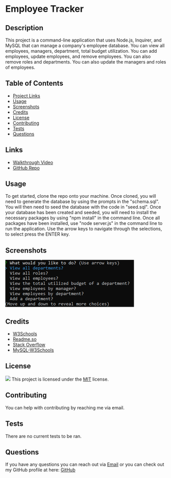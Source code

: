 
  # Employee Tracker

  ## Description
This project is a command-line application that uses Node.js, Inquirer, and MySQL that can manage a company's employee database. You can view all employees, managers, department, total budget utilization. You can add employees, update employees, and remove employees. You can also remove roles and departments. You can also update the managers and roles of employees.

  ## Table of Contents
  * [Project Links](#links)
  * [Usage](#usage)
  * [Screenshots](#screenshots)
  * [Credits](#credits)
  * [License](#license)
  * [Contributing](#contributing)
  * [Tests](#tests)
  * [Questions](#questions)

  ## Links
  * [Walkthrough Video](https://drive.google.com/file/d/1QIQqpMPFUlNGBrysWg0C73NYLpQDMskg/view)
  * [GitHub Repo](https://github.com/jeaustins27/Employee-Tracker)

  ## Usage
To get started, clone the repo onto your machine. Once cloned, you will need to generate the database by using the prompts in the "schema.sql". You will then need to seed the database with the code in "seed.sql". Once your database has been created and seeded, you will need to install the necessary packages by using "npm install" in the command line. Once all packages have been installed, use "node server.js" in the command line to run the application. Use the arrow keys to navigate through the selections, to select press the ENTER key. 

  ## Screenshots
  ![Prompt](./images/prompt.png)

  ## Credits
  * [W3Schools](https://www.w3schools.com/)
  * [Readme.so](https://readme.so/)
  * [Stack Overflow](https://stackoverflow.com)
  * [MySQL-W3Schools](https://www.w3schools.com/MySQL/default.asp)


  
  ## License
  
  ![](https://img.shields.io/badge/License-MIT-blue.svg)
  This project is licensed under the [MIT](https://choosealicense.com/licenses/mit/) license.

    

  ## Contributing
  You can help with contributing by reaching me via email.

  ## Tests
  There are no current tests to be ran.

  ## Questions
  If you have any questions you can reach out via [Email](mailto:JeaustinS27@gmail.com) or you can check out my GitHub profile at here: [GitHub](https://github.com/jeaustins27)
